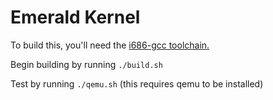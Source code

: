 # Emerald Kernel

To build this, you'll need the [i686-gcc toolchain.](https://wiki.osdev.org/GCC_Cross-Compiler)

Begin building by running `./build.sh`

Test by running `./qemu.sh` (this requires qemu to be installed)
